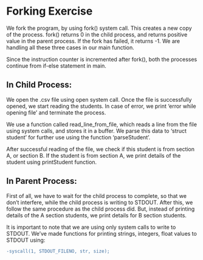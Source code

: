 # Forking Exercise
We fork the program, by using fork() system call. This creates a new copy of the process. fork() returns 0 in the child process, and returns  positive  value in the parent process. If the fork has failed, it returns -1. We are handling all these three cases in our main function.

Since the instruction counter is incremented after fork(), both the processes continue from if-else statement in main.

## In Child Process:
We open the .csv file using open system call. Once the file is successfully opened, we start reading the students. In case of error, we print ‘error while opening file’ and terminate the process.

We use a function called read_line_from_file, which reads a line from the file using system calls, and stores it in a buffer. We parse this data to ‘struct student’ for further use using the function ‘parseStudent’.

After successful reading of the file, we check if this student is from section A, or section B. If the student is from section A, we print details of the student using printStudent function.

## In Parent Process:
First of all, we have to wait for the child process to complete, so that we don’t interfere, while the child process is writing to STDOUT. After this, we follow the same procedure as the child process did. But, instead of printing details of the A section students, we print details for B section students.

It is important to note that we are using only system calls to write to STDOUT. We’ve made functions for printing strings, integers, float values to STDOUT using:

```diff
-syscall(1, STDOUT_FILENO, str, size);
```